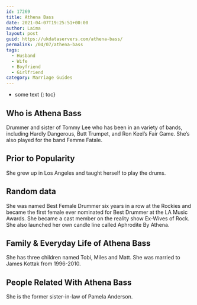 ```yaml
---
id: 17269
title: Athena Bass
date: 2021-04-07T19:25:51+00:00
author: Laima
layout: post
guid: https://ukdataservers.com/athena-bass/
permalink: /04/07/athena-bass
tags:
  - Husband
  - Wife
  - Boyfriend
  - Girlfriend
category: Marriage Guides
---
```


* some text
{: toc}


## Who is Athena Bass
                  
                  
                  
Drummer and sister of Tommy Lee who has been in an variety of bands, including Hardly Dangerous, Butt Trumpet, and Ron Keel&#8217;s Fair Game. She&#8217;s also played for the band Femme Fatale.
                  
              
            
              
            
                
                
                
## Prior to Popularity
                  
                  
                  
She grew up in Los Angeles and taught herself to play the drums.
                  
              
            
              
            
                
                
                
## Random data
                  
                  
                  
She was named Best Female Drummer six years in a row at the Rockies and became the first female ever nominated for Best Drummer at the LA Music Awards. She became a cast member on the reality show Ex-Wives of Rock. She also launched her own candle line called Aphrodite By Athena.
                  
              
            
              
            
                
                
                
## Family & Everyday Life of Athena Bass
                  
                  
                  
She has three children named Tobi, Miles and Matt. She was married to James Kottak from 1996-2010.
                  
              
            
              
            
                
                
                
## People Related With Athena Bass
                  
                  
                  
She is the former sister-in-law of Pamela Anderson.
                  
              
            
              
            
                
              
            
              
              
            
            
              
            
          
          
          
